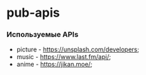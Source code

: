 # pub-apis

### Используемые APIs 

- picture - https://unsplash.com/developers;
- music - https://www.last.fm/api/;
- anime - https://jikan.moe/;
